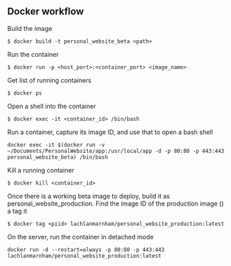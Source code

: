 ## Docker workflow

Build the image
```shell
$ docker build -t personal_website_beta <path>
```

Run the container
```shell
$ docker run -p <host_port>:<container_port> <image_name>
```

Get list of running containers
```shell
$ docker ps
```

Open a shell into the container
```shell
$ docker exec -it <container_id> /bin/bash
```

Run a container, capture its image ID, and use that to open a bash shell
```shell
docker exec -it $(docker run -v ~/Documents/PersonalWebsite/app:/usr/local/app -d -p 80:80 -p 443:443 personal_website_beta) /bin/bash
```

Kill a running container
```shell
$ docker kill <container_id>
```

Once there is a working beta image to deploy, build it as personal_website_production.
Find the image ID of the production image (<piid>) a tag it
```shell
$ docker tag <piid> lachlanmarnham/personal_website_production:latest
```

On the server, run the container in detached mode
```shell
docker run -d --restart=always -p 80:80 -p 443:443 lachlanmarnham/personal_website_production:latest
```